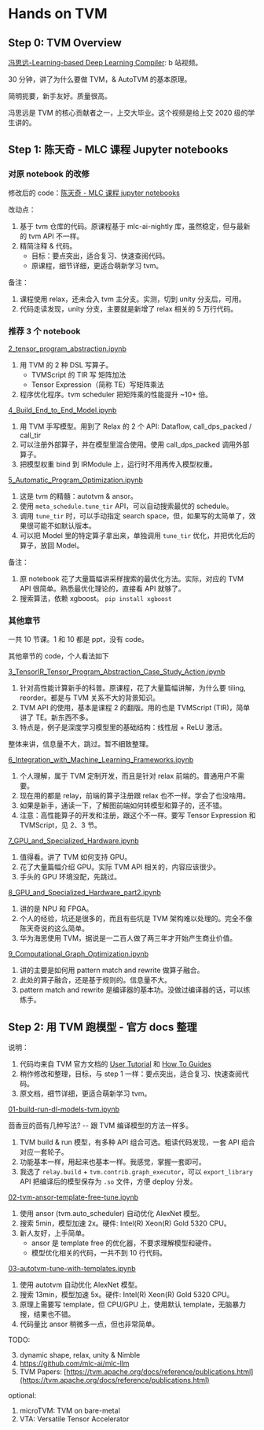 # Hands on TVM

## Step 0: TVM Overview

[冯思远-Learning-based Deep Learning Compiler](https://www.bilibili.com/video/BV1T5411W7o8/): b 站视频。

30 分钟，讲了为什么要做 TVM，& AutoTVM 的基本原理。

简明扼要，新手友好。质量很高。

冯思远是 TVM 的核心贡献者之一，上交大毕业。这个视频是给上交 2020 级的学生讲的。

## Step 1: 陈天奇 - MLC 课程 Jupyter notebooks

### 对原 notebook 的改修

修改后的 code：[陈天奇 - MLC 课程 jupyter notebooks](mlc-ai-notebooks)

改动点：

1. 基于 tvm 仓库的代码。原课程基于 mlc-ai-nightly 库，虽然稳定，但与最新的 tvm API 不一样。
2. 精简注释 & 代码。
    - 目标：要点突出，适合复习、快速查阅代码。
    - 原课程，细节详细，更适合萌新学习 tvm。

备注：

1. 课程使用 relax，还未合入 tvm 主分支。实测，切到 unity 分支后，可用。
2. 代码走读发现，unity 分支，主要就是新增了 relax 相关的 5 万行代码。

### 推荐 3 个 notebook

[2_tensor_program_abstraction.ipynb](mlc-ai-notebooks/2_tensor_program_abstraction.ipynb)

1. 用 TVM 的 2 种 DSL 写算子。
    - TVMScript 的 TIR 写 矩阵加法
    - Tensor Expression（简称 TE）写矩阵乘法
2. 程序优化程序。tvm scheduler 把矩阵乘的性能提升 ~10+ 倍。

[4_Build_End_to_End_Model.ipynb](mlc-ai-notebooks/4_Build_End_to_End_Model.ipynb)

1. 用 TVM 手写模型。用到了 Relax 的 2 个 API: Dataflow, call_dps_packed / call_tir
2. 可以注册外部算子，并在模型里混合使用。使用 call_dps_packed 调用外部算子。
3. 把模型权重 bind 到 IRModule 上，运行时不用再传入模型权重。

[5_Automatic_Program_Optimization.ipynb](mlc-ai-notebooks/5_Automatic_Program_Optimization.ipynb)

1. 这是 tvm 的精髓：autotvm & ansor。
2. 使用 `meta_schedule.tune_tir` API，可以自动搜索最优的 schedule。
3. 调用 `tune_tir` 时，可以手动指定 search space，但，如果写的太简单了，效果很可能不如默认版本。
4. 可以把 Model 里的特定算子拿出来，单独调用 `tune_tir` 优化，并把优化后的算子，放回 Model。

备注：

1. 原 notebook 花了大量篇幅讲采样搜索的最优化方法。实际，对应的 TVM API 很简单。熟悉最优化理论的，直接看 API 就够了。
2. 搜索算法，依赖 xgboost。 `pip install xgboost`

### 其他章节

一共 10 节课。1 和 10 都是 ppt，没有 code。

其他章节的 code，个人看法如下

[3_TensorIR_Tensor_Program_Abstraction_Case_Study_Action.ipynb](mlc-ai-notebooks/3_TensorIR_Tensor_Program_Abstraction_Case_Study_Action.ipynb)

1. 针对高性能计算新手的科普。原课程，花了大量篇幅讲解，为什么要 tiling, reorder。都是与 TVM 关系不大的背景知识。
2. TVM API 的使用，基本是课程 2 的翻版。用的也是 TVMScript (TIR)，简单讲了 TE。新东西不多。
3. 特点是，例子是深度学习模型里的基础结构：线性层 + ReLU 激活。

整体来讲，信息量不大，跳过。暂不细致整理。

[6_Integration_with_Machine_Learning_Frameworks.ipynb](mlc-ai-notebooks/6_Integration_with_Machine_Learning_Frameworks.ipynb)

1. 个人理解，属于 TVM 定制开发，而且是针对 relax 前端的。普通用户不需要。
2. 现在用的都是 relay，前端的算子注册跟 relax 也不一样。学会了也没啥用。
3. 如果是新手，通读一下，了解图前端如何转模型和算子的，还不错。
4. 注意：高性能算子的开发和注册，跟这个不一样。要写 Tensor Expression 和 TVMScript，见 2、3 节。

[7_GPU_and_Specialized_Hardware.ipynb](mlc-ai-notebooks/7_GPU_and_Specialized_Hardware.ipynb)

1. 值得看。讲了 TVM 如何支持 GPU。
2. 花了大量篇幅介绍 GPU。实际 TVM API 相关的，内容应该很少。
3. 手头的 GPU 环境没配，先跳过。

[8_GPU_and_Specialized_Hardware_part2.ipynb](mlc-ai-notebooks/8_GPU_and_Specialized_Hardware_part2.ipynb)

1. 讲的是 NPU 和 FPGA。
2. 个人的经验，坑还是很多的，而且有些坑是 TVM 架构难以处理的。完全不像陈天奇说的这么简单。
3. 华为海思使用 TVM，据说是一二百人做了两三年才开始产生商业价值。

[9_Computational_Graph_Optimization.ipynb](mlc-ai-notebooks/9_Computational_Graph_Optimization.ipynb)

1. 讲的主要是如何用 pattern match and rewrite 做算子融合。
2. 此处的算子融合，还是基于规则的。信息量不大。
3. pattern match and rewrite 是编译器的基本功。没做过编译器的话，可以练练手。

## Step 2: 用 TVM 跑模型 - 官方 docs 整理

说明：

1. 代码均来自 TVM 官方文档的 [User Tutorial](https://tvm.apache.org/docs/tutorial/index.html) 和 [How To Guides](https://tvm.apache.org/docs/how_to/index.html)
2. 稍作修改和整理，目标，与 step 1 一样：要点突出，适合复习、快速查阅代码。
3. 原文档，细节详细，更适合萌新学习 tvm。

[01-build-run-dl-models-tvm.ipynb](tutorial-and-how-to/01-build-run-dl-models-tvm.ipynb)

茴香豆的茴有几种写法? -- 跟 TVM 编译模型的方法一样多。

1. TVM build & run 模型，有多种 API 组合可选。粗读代码发现，一套 API 组合对应一套轮子。
2. 功能基本一样，用起来也基本一样。我感觉，掌握一套即可。
3. 我选了 `relay.build` + `tvm.contrib.graph_executor`，可以 `export_library` API 把编译后的模型保存为 `.so` 文件，方便 deploy 分发。


[02-tvm-ansor-template-free-tune.ipynb](tutorial-and-how-to/02-tvm-ansor-template-free-tune.ipynb)

1. 使用 ansor (tvm.auto_scheduler) 自动优化 AlexNet 模型。
2. 搜索 5min，模型加速 2x。硬件: Intel(R) Xeon(R) Gold 5320 CPU。
3. 新人友好，上手简单。
    - ansor 是 template free 的优化器，不要求理解模型和硬件。
    - 模型优化相关的代码，一共不到 10 行代码。


[03-autotvm-tune-with-templates.ipynb](tutorial-and-how-to/03-autotvm-tune-with-templates.ipynb)

1. 使用 autotvm 自动优化 AlexNet 模型。
2. 搜索 13min，模型加速 5x。硬件: Intel(R) Xeon(R) Gold 5320 CPU。
3. 原理上需要写 template，但 CPU/GPU 上，使用默认 template，无脑暴力搜，结果也不错。
4. 代码量比 ansor 稍微多一点，但也非常简单。


TODO:

3. dynamic shape, relax, unity & Nimble
4. <https://github.com/mlc-ai/mlc-llm>
5. TVM Papers: [https://tvm.apache.org/docs/reference/publications.html](https://tvm.apache.org/docs/reference/publications.html)

optional:

1. microTVM: TVM on bare-metal
2. VTA: Versatile Tensor Accelerator
